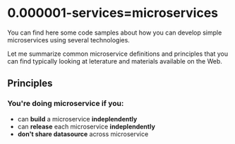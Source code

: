 # 0.000001-services=microservices
You can find here some code samples about how you can develop simple  microservices using several technologies.

Let me summarize common microservice definitions and principles that you can find typically looking at leterature and materials available on the Web.

## Principles
### You're doing microservice if you:
* can **build** a microservice **indeplendently**
* can **release** each microservice **indeplendently**
* **don't share datasource** across microservice

